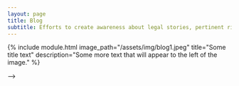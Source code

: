 ```yaml
---
layout: page
title: Blog
subtitle: Efforts to create awareness about legal stories, pertinent rights 
---
```


{% include module.html image_path="/assets/img/blog1.jpeg" title="Some title text" description="Some more text that will appear to the left of the image." %}

<!-- ## [<img src="/assets/img/blog1.jpeg" height="200px"> Blog 1 <br/> 1. Top 10 laws for all women to know about <br/> Laws to keep you safe ](TopLaws/)<br/>
<!-- ### [1. Top 10 laws for all women to know about](TopLaws.md) <br/>
#### [### ](TopLaws.md) <br/> --> -->


